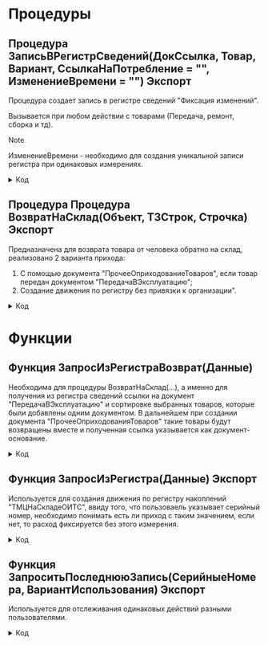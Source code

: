 # Процедуры

## Процедура ЗаписьВРегистрСведений(ДокСсылка, Товар, Вариант, СсылкаНаПотребление = "", ИзменениеВремени = "") Экспорт 
Процедура создает запись в регистре сведений "Фиксация изменений". 

Вызывается при любом действии с товарами (Передача, ремонт, сборка и тд).

> [!NOTE]
> ИзменениеВремени - необходимо для создания уникальной записи регистра при одинаковых измерениях.
 
<details>
<summary> Код </summary>
	
	НаборЗаписей = РегистрыСведений.ФиксацияИзменений.СоздатьНаборЗаписей();
	НаборЗаписей.Отбор.Регистратор.Установить(ДокСсылка); 
	НаборЗаписей.Прочитать();
	НоваяЗапись = НаборЗаписей.Добавить();
	Если ТипЗнч(ИзменениеВремени) = Тип("Число") Тогда
		НоваяЗапись.Дата = ТекущаяДата() - ИзменениеВремени;
	Иначе	
		НоваяЗапись.Дата = ТекущаяДата();
	КонецЕсли;
	НоваяЗапись.СерийныйНомер = Товар.СерийныйНомер;
	НоваяЗапись.Количество = Товар.Количество;
	НоваяЗапись.Номенклатура = Товар.Номенклатура;
	Если СсылкаНаПотребление = "" ИЛИ  ТипЗнч(ИзменениеВремени) = Тип("Число") Тогда 
		НоваяЗапись.ДокументыРедактирования = Документы.ВнутреннееПотребление.ПустаяСсылка();
	Иначе
		НоваяЗапись.ДокументыРедактирования = СсылкаНаПотребление;
	КонецЕсли;
	
	Если Вариант = "Передача" Тогда
		НоваяЗапись.Статус = Перечисления.ВариантыСкладскогоУчета.ПередалиВЭксплуатацию;
	ИначеЕсли Вариант = "Списание" Тогда
		НоваяЗапись.Статус = Перечисления.ВариантыСкладскогоУчета.СписалиНаРасходы;
	ИначеЕсли Вариант = "ОтработанРанее" Тогда
		НоваяЗапись.Статус = Перечисления.ВариантыСкладскогоУчета.ОтработанРанее;
	ИначеЕсли Вариант = "Отменили" Тогда
		НоваяЗапись.Статус = Перечисления.ВариантыСкладскогоУчета.Отменили;
	ИначеЕсли Вариант = "ВернулиИзЭксплуатации" Тогда
		НоваяЗапись.Статус = Перечисления.ВариантыСкладскогоУчета.ВернулиИзЭксплуатации;
	ИначеЕсли Вариант = "ВернулиОтработанРанее" Тогда 
		НоваяЗапись.Статус = Перечисления.ВариантыСкладскогоУчета.Вернули_ОтработанРанее;
	ИначеЕсли Вариант = "ИспользовалиДляСборки" Тогда
		НоваяЗапись.Статус = Перечисления.ВариантыСкладскогоУчета.ИспользовалиДляСборки;
	ИначеЕсли Вариант = "СписалиНаРасходы_Ремонт" Тогда
		НоваяЗапись.Статус = Перечисления.ВариантыСкладскогоУчета.СписалиНаРасходы_Ремонт;
	КонецЕсли;
	Если НЕ ТипЗнч(ДокСсылка) = Тип("ДокументСсылка.СборкаТоваров") Тогда		
		НоваяЗапись.ФИО  = ДокСсылка.ФИО;    
	КонецЕсли;
	НоваяЗапись.ТекущийПользователь = Пользователи.ТекущийПользователь(); 
	
	НаборЗаписей.Записать();	  
</details>

## Процедура Процедура ВозвратНаСклад(Объект, ТЗСтрок, Строчка) Экспорт
Предназначена для возврата товара от человека обратно на склад, реализовано 2 варианта прихода: 
1. С помощью документа "ПрочееОприходованиеТоваров", если товар передан документом "ПередачаВЭксплуатацию";
2. Создание движения по регистру без привязки к организации".

<details>
<summary> Код </summary>
	Если Строчка.ВариантВнесения = Перечисления.ВариантыВнесения.Передача Тогда
		НайденныеСтроки = ТЗСтрок.НайтиСтроки(Новый Структура("ВариантВнесения", Строчка.ВариантВнесения)); 
		Док = Новый ТаблицаЗначений;
		Для Каждого Позиция Из НайденныеСтроки Цикл
			Если Док.Количество() = 0 Тогда
				Док = ЗапросИзРегистраВозврат(Новый Структура("Номенклатура, СерийныйНомер", Позиция.Номенклатура, Позиция.СерийныйНомер)); 	
			Иначе 
				НоваяСтрока = Док.Добавить();
				ЗаполнитьЗначенияСвойств(НоваяСтрока, ЗапросИзРегистраВозврат(Новый Структура("Номенклатура, СерийныйНомер", Позиция.Номенклатура, Позиция.СерийныйНомер))[0]); 
			КонецЕсли;
		КонецЦикла;
		Док.Сортировать("ДокументыРедактирования");
		Пока Док.Количество() > 0 Цикл
			ПоискПоДок = Док.НайтиСтроки(Новый Структура("ДокументыРедактирования", Док[0].ДокументыРедактирования)); 
			ВозвратИзЭксплуатации = Документы.ПрочееОприходованиеТоваров.СоздатьДокумент();
			ВозвратИзЭксплуатации.Дата                  = ТекущаяДата();
			ВозвратИзЭксплуатации.Организация           = Объект.Организация;
			ВозвратИзЭксплуатации.Подразделение         = Справочники.СтруктураПредприятия.НайтиПоНаименованию("Отдел ИТС");
			ВозвратИзЭксплуатации.ХозяйственнаяОперация = Перечисления.ХозяйственныеОперации.ВозвратИзЭксплуатации;
			ВозвратИзЭксплуатации.Склад                 = Справочники.Склады.НайтиПоНаименованию("Отдел ИТС (администрирование)");
			ВозвратИзЭксплуатации.Валюта                = Справочники.Валюты.НайтиПоНаименованию("руб.");
			ВозвратИзЭксплуатации.ВариантПриемкиТоваров = Перечисления.ВариантыПриемкиТоваров.РазделенаТолькоПоНакладным;
			//ВозвратИзЭксплуатации.ОИТС_СсылкаНаДокумент = Объект.Ссылка;
			СсылкаНового = Документы.ПрочееОприходованиеТоваров.ПолучитьСсылку();
			ВозвратИзЭксплуатации.УстановитьСсылкуНового(СсылкаНового);
			Для Каждого НайденнаяСтрока Из ПоискПоДок Цикл
				//ПередачаВЭксплуатацию = ЗапросИзРегистра(Новый Структура("Номенклатура, СерийныйНомер", НайденнаяСтрока.Номенклатура, НайденнаяСтрока.СерийныйНомер)).ДокументыРедактирования;
				ВозвратИзЭксплуатации.ДокументОснование = НайденнаяСтрока.ДокументыРедактирования; 
				Стр = ВозвратИзЭксплуатации.Товары.Добавить();
				ЗаполнитьЗначенияСвойств(Стр, НайденнаяСтрока);  
				Стр.КоличествоУпаковок    = НайденнаяСтрока.Количество; 
				Стр.ФизическоеЛицо        = Объект.ФИО.ФизическоеЛицо;  
				Стр.Цена                  = 100; 
				Стр.Партия                = НайденнаяСтрока.ДокументыРедактирования.Товары[0].Партия;
				Стр.СтатьяРасходовДоходов = ПланыВидовХарактеристик.СтатьиДоходов.НайтиПоНаименованию("Возврат из эксплуатации");
				ОИТС_УчетТМЦ.ЗаписьВРегистрСведений(Объект.Ссылка, 
				Новый Структура("Номенклатура, СерийныйНомер, Количество", НайденнаяСтрока.Номенклатура, 
				НайденнаяСтрока.СерийныйНомер, НайденнаяСтрока.Количество), "ВернулиИзЭксплуатации", ВозвратИзЭксплуатации.ПолучитьСсылкуНового());
				ТЗСтрок.Удалить(ТЗСтрок.Найти(НайденнаяСтрока.СерийныйНомер));
				Док.Удалить(НайденнаяСтрока);
			КонецЦикла;
			Если ВозвратИзЭксплуатации.Товары.Количество() > 0 Тогда 
				ВозвратИзЭксплуатации.Записать(РежимЗаписиДокумента.Проведение);
			КонецЕсли;
		КонецЦикла;
	ИначеЕсли Строчка.ВариантВнесения = Перечисления.ВариантыВнесения.Списание ИЛИ Строчка.ВариантВнесения = Перечисления.ВариантыВнесения.ЗаписьВРегистре Тогда
		Док = Документы.УчетОтработанныхРанееТМЦ.СоздатьДокумент();
		СсылкаНового = Документы.УчетОтработанныхРанееТМЦ.ПолучитьСсылку();
		Док.УстановитьСсылкуНового(СсылкаНового); 
		СсылкаНовойРеализации = Док.ПолучитьСсылкуНового();	
		НайденныеСтроки = ТЗСтрок.НайтиСтроки(Новый Структура("ВариантВнесения", Строчка.ВариантВнесения));
		ИндексСтроки = 0;
		Для Каждого ТекСтрока Из НайденныеСтроки Цикл
			НачатьТранзакцию();
			Попытка
				БлокировкаДанных = Новый БлокировкаДанных;
				Блокировка = БлокировкаДанных.Добавить();
				Блокировка.Область = "РегистрНакопления.ТМЦНаСкладеОИТС";
				Блокировка.Режим = РежимБлокировкиДанных.Исключительный;
				БлокировкаДанных.Заблокировать();
				
				Набор = РегистрыНакопления.ТМЦНаСкладеОИТС.СоздатьНаборЗаписей();
				Набор.Отбор.Регистратор.Установить(СсылкаНовойРеализации);
				Набор.Прочитать();
				ИндексСтроки = ИндексСтроки + 1;
				Движение = Набор.Добавить();
				Движение.ВидДвижения        = ВидДвиженияНакопления.Приход;
				Движение.Период             = ТекущаяДата();
				Движение.НаименованиеТовара = ТекСтрока.Номенклатура;
				Движение.Количество         = ТекСтрока.Количество;
				Движение.ЕдиницыИзмерения   = ТекСтрока.Номенклатура.ЕдиницаИзмерения;
				Движение.СсылкаНаДокумент   = Объект.Ссылка;
				Движение.СерийныйНомер      = ТекСтрока.СерийныйНомер;
				Движение.ОтработанРанее     = Истина; 
				Набор.БлокироватьДляИзменения = Истина;
				Набор.Записать();
				ОИТС_УчетТМЦ.ЗаписьВРегистрСведений(Объект.Ссылка, 
				Новый Структура("Номенклатура, СерийныйНомер, Количество", ТекСтрока.Номенклатура, 
				ТекСтрока.СерийныйНомер, ТекСтрока.Количество), "ВернулиОтработанРанее", СсылкаНовойРеализации, ИндексСтроки);
				ТЗСтрок.Удалить(ТекСтрока); 
				ЗафиксироватьТранзакцию();
			Исключение
				ОтменитьТранзакцию();
				ЗаписьЖурналаРегистрации(НСтр("ru = 'Выполнение операции'"),УровеньЖурналаРегистрации.Ошибка,,,ОбработкаОшибок.ПодробноеПредставлениеОшибки(ИнформацияОбОшибке()));
				ВызватьИсключение;
			КонецПопытки;
		КонецЦикла;
	КонецЕсли;	
</details>

# Функции

## Функция ЗапросИзРегистраВозврат(Данные)
Необходима для процедуры ВозвратНаСклад(...), а именно для получения из регистра сведений ссылки на документ "ПередачаВЭксплуатацию"
и сортировке выбранных товаров, которые были добавлены одним документом. В дальнейшем при создании документа "ПрочееОприходованияТоваров"
такие товары будут возвращены вместе и полученная ссылка указывается как документ-основание.

<details>
<summary> Код </summary>
 
    Запрос = Новый Запрос;
    Запрос.Текст = 
    "ВЫБРАТЬ ПЕРВЫЕ 1
    |	ФиксацияИзменений.ДокументыРедактирования КАК ДокументыРедактирования,
    |	ФиксацияИзменений.СерийныйНомер КАК СерийныйНомер,
    |	ФиксацияИзменений.Номенклатура КАК Номенклатура,
    |	ФиксацияИзменений.Количество КАК Количество
    |ИЗ
    |	РегистрСведений.ФиксацияИзменений КАК ФиксацияИзменений
    |ГДЕ
    |	ФиксацияИзменений.СерийныйНомер = &СерийныйНомер
    |	И ФиксацияИзменений.Номенклатура = &Номенклатура
    |	И ФиксацияИзменений.Статус = &Статус
    |
    |УПОРЯДОЧИТЬ ПО
    |	ФиксацияИзменений.Дата УБЫВ";
    
    Запрос.УстановитьПараметр("Номенклатура", Данные.Номенклатура);
    Запрос.УстановитьПараметр("СерийныйНомер", Данные.СерийныйНомер);
    Запрос.УстановитьПараметр("СерийныйНомер", Данные.СерийныйНомер);
    Запрос.УстановитьПараметр("Статус", Перечисления.ВариантыСкладскогоУчета.ПередалиВЭксплуатацию);
     
    РезультатЗапроса = Запрос.Выполнить();
     
    ВыборкаДетальныеЗаписи = РезультатЗапроса.Выгрузить();
    
    Возврат ВыборкаДетальныеЗаписи;
</details>

## Функция ЗапросИзРегистра(Данные) Экспорт
Используется для создания движения по регистру накоплений "ТМЦНаСкладеОИТС", ввиду того, что пользоваель указывает серийный номер, необходимо понимать есть ли приход с таким значением, если нет, то расход фиксируется без этого измерения.

<details>
<summary> Код </summary>
 
    Запрос = Новый Запрос;
    Запрос.Текст = 
    "ВЫБРАТЬ
    |	ТМЦНаСкладеОИТСОстатки.СерийныйНомер КАК СерийныйНомер
    |ИЗ
    |	РегистрНакопления.ТМЦНаСкладеОИТС.Остатки КАК ТМЦНаСкладеОИТСОстатки
    |ГДЕ
    |	ТМЦНаСкладеОИТСОстатки.СерийныйНомер = &СерийныйНомер";
     
    Запрос.УстановитьПараметр("СерийныйНомер", Данные);
     
    РезультатЗапроса = Запрос.Выполнить();
     
    ВыборкаДетальныеЗаписи = РезультатЗапроса.Выгрузить();
    
    Возврат ВыборкаДетальныеЗаписи;
</details>

## Функция ЗапроситьПоследнююЗапись(СерийныеНомера, ВариантИспользования) Экспорт
Используется для отслеживания одинаковых действий разными пользователями.

<details>
<summary>Код</summary>
	Запрос = Новый Запрос;
	Запрос.Текст = 
		"ВЫБРАТЬ ПЕРВЫЕ 1
		|	ФиксацияИзменений.Статус КАК Статус
		|ИЗ
		|	РегистрСведений.ФиксацияИзменений КАК ФиксацияИзменений
		|ГДЕ
		|	ФиксацияИзменений.СерийныйНомер В(&СерийныйНомер)
		|	И ФиксацияИзменений.Дата МЕЖДУ &Дата И &Дата1 
		|
		|УПОРЯДОЧИТЬ ПО
		|	ФиксацияИзменений.Дата УБЫВ";
	
	Запрос.УстановитьПараметр("Дата", ТекущаяДата() - 20);
	Запрос.УстановитьПараметр("Дата1", ТекущаяДата());
	Запрос.УстановитьПараметр("СерийныйНомер", СерийныеНомера);
	
	Если ВариантИспользования = 4 Тогда
		Запрос.Текст = СтрЗаменить(Запрос.Текст, "&Дата1", "&Дата1
		|   И ФиксацияИзменений.Номенклатура В(&Номенклатура)");
		Запрос.УстановитьПараметр("СерийныйНомер", СерийныеНомера.ВыгрузитьКолонку("СерийныйНомер"));
		Запрос.УстановитьПараметр("Номенклатура", СерийныеНомера.ВыгрузитьКолонку("Номенклатура"));		
	КонецЕсли;
	
	РезультатЗапроса = Запрос.Выполнить();
	
	ВыборкаДетальныеЗаписи = РезультатЗапроса.Выбрать();
	Если ВариантИспользования = 1 Тогда
		Пока ВыборкаДетальныеЗаписи.Следующий() Цикл
			Если ЗначениеЗаполнено(ВыборкаДетальныеЗаписи.Статус) И (ВыборкаДетальныеЗаписи.Статус = Перечисления.ВариантыСкладскогоУчета.Вернули_ОтработанРанее 
				ИЛИ ВыборкаДетальныеЗаписи.Статус = Перечисления.ВариантыСкладскогоУчета.ВернулиИзЭксплуатации) Тогда
				Возврат Ложь;
			КонецЕсли;	
		КонецЦикла;
	Иначе
		Пока ВыборкаДетальныеЗаписи.Следующий() Цикл	
			Если ЗначениеЗаполнено(ВыборкаДетальныеЗаписи.Статус) И (ВыборкаДетальныеЗаписи.Статус = Перечисления.ВариантыСкладскогоУчета.СписалиНаРасходы
				ИЛИ ВыборкаДетальныеЗаписи.Статус = Перечисления.ВариантыСкладскогоУчета.ПередалиВЭксплуатацию
				ИЛИ ВыборкаДетальныеЗаписи.Статус = Перечисления.ВариантыСкладскогоУчета.ОтработанРанее
				ИЛИ ВыборкаДетальныеЗаписи.Статус = Перечисления.ВариантыСкладскогоУчета.ИспользовалиДляСборки
				ИЛИ ВыборкаДетальныеЗаписи.Статус = Перечисления.ВариантыСкладскогоУчета.СписалиНаРасходы_Ремонт) Тогда
				Возврат Ложь;
			КонецЕсли;
		КонецЦикла; 
	КонецЕсли;
	Возврат Истина;	
</details>


